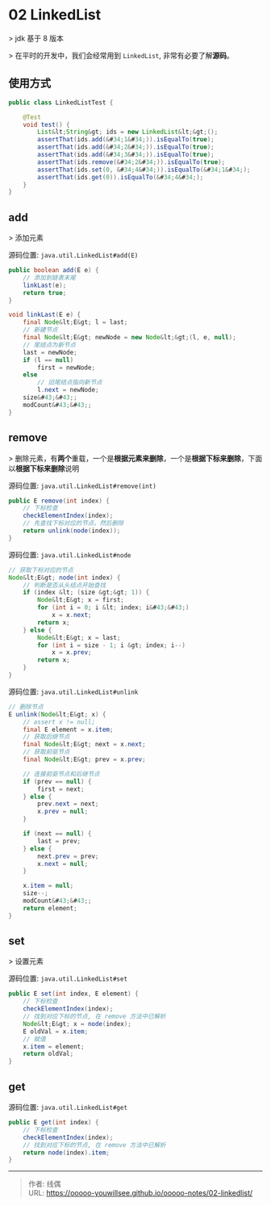 # 02 LinkedList


&gt; jdk 基于 8 版本

&gt; 在平时的开发中，我们会经常用到 `LinkedList`, 非常有必要了解**源码**。

## 使用方式

```java
public class LinkedListTest {

    @Test
    void test() {
        List&lt;String&gt; ids = new LinkedList&lt;&gt;();
        assertThat(ids.add(&#34;1&#34;)).isEqualTo(true);
        assertThat(ids.add(&#34;2&#34;)).isEqualTo(true);
        assertThat(ids.add(&#34;3&#34;)).isEqualTo(true);
        assertThat(ids.remove(&#34;2&#34;)).isEqualTo(true);
        assertThat(ids.set(0, &#34;4&#34;)).isEqualTo(&#34;1&#34;);
        assertThat(ids.get(0)).isEqualTo(&#34;4&#34;);
    }
}
```

## add

&gt; 添加元素

源码位置: `java.util.LinkedList#add(E)`

```java
public boolean add(E e) {
    // 添加到链表末尾
    linkLast(e);
    return true;
}

void linkLast(E e) {
    final Node&lt;E&gt; l = last;
    // 新建节点
    final Node&lt;E&gt; newNode = new Node&lt;&gt;(l, e, null);
    // 尾结点为新节点
    last = newNode;
    if (l == null)
        first = newNode;
    else
        // 旧尾结点指向新节点
        l.next = newNode;
    size&#43;&#43;;
    modCount&#43;&#43;;
}
```

## remove

&gt; 删除元素，有**两个**重载，一个是**根据元素来删除**，一个是**根据下标来删除**，下面以**根据下标来删除**说明


源码位置: `java.util.LinkedList#remove(int)`

```java
public E remove(int index) {
    // 下标检查
    checkElementIndex(index);
    // 先查找下标对应的节点，然后删除
    return unlink(node(index));
}
```

源码位置: `java.util.LinkedList#node`

```java
// 获取下标对应的节点
Node&lt;E&gt; node(int index) {
    // 判断是否从头结点开始查找
    if (index &lt; (size &gt;&gt; 1)) {
        Node&lt;E&gt; x = first;
        for (int i = 0; i &lt; index; i&#43;&#43;)
            x = x.next;
        return x;
    } else {
        Node&lt;E&gt; x = last;
        for (int i = size - 1; i &gt; index; i--)
            x = x.prev;
        return x;
    }
}
```

源码位置: `java.util.LinkedList#unlink`

```java
// 删除节点
E unlink(Node&lt;E&gt; x) {
    // assert x != null;
    final E element = x.item;
    // 获取后继节点
    final Node&lt;E&gt; next = x.next;
    // 获取前驱节点
    final Node&lt;E&gt; prev = x.prev;

    // 连接前驱节点和后继节点
    if (prev == null) {
        first = next;
    } else {
        prev.next = next;
        x.prev = null;
    }

    if (next == null) {
        last = prev;
    } else {
        next.prev = prev;
        x.next = null;
    }

    x.item = null;
    size--;
    modCount&#43;&#43;;
    return element;
}
```

## set

&gt; 设置元素

源码位置: `java.util.LinkedList#set`

```java
public E set(int index, E element) {
    // 下标检查
    checkElementIndex(index);
    // 找到对应下标的节点, 在 remove 方法中已解析
    Node&lt;E&gt; x = node(index);
    E oldVal = x.item;
    // 赋值
    x.item = element;
    return oldVal;
}
```

## get

源码位置: `java.util.LinkedList#get`

```java
public E get(int index) {
    // 下标检查
    checkElementIndex(index);
    // 找到对应下标的节点, 在 remove 方法中已解析
    return node(index).item;
}
```







---

> 作者: 线偶  
> URL: https://ooooo-youwillsee.github.io/ooooo-notes/02-linkedlist/  

